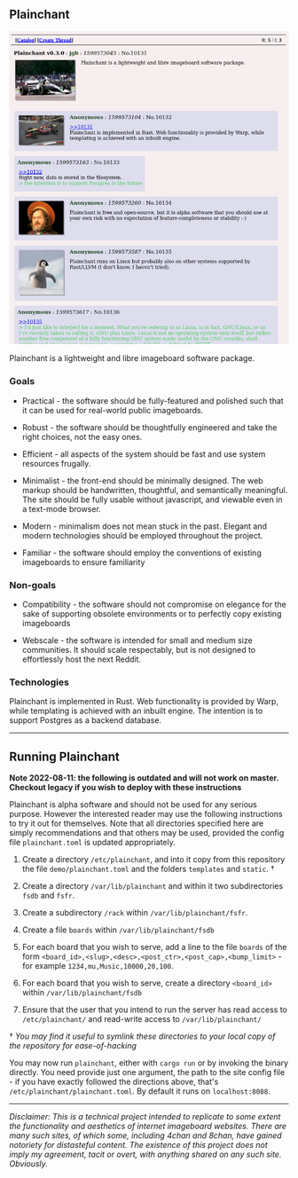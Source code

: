 ## Plainchant

![Demo Screenshot](https://github.com/jgbyrne/plainchant/blob/master/demo/screenshot.png)

Plainchant is a lightweight and libre imageboard software package.

### Goals

* Practical - the software should be fully-featured and polished such that it can be used for real-world public imageboards.

* Robust - the software should be thoughtfully engineered and take the right choices, not the easy ones.

* Efficient - all aspects of the system should be fast and use system resources frugally.

* Minimalist - the front-end should be minimally designed. The web markup should be handwritten, thoughtful, and semantically meaningful. The site should be fully usable without javascript, and viewable even in a text-mode browser.

* Modern - minimalism does not mean stuck in the past. Elegant and modern technologies should be employed throughout the project.

* Familiar - the software should employ the conventions of existing imageboards to ensure familiarity

### Non-goals

* Compatibility - the software should not compromise on elegance for the sake of supporting obsolete environments or to perfectly copy existing imageboards

* Webscale - the software is intended for small and medium size communities. It should scale respectably, but is not designed to effortlessly host the next Reddit. 

### Technologies

Plainchant is implemented in Rust. Web functionality is provided by Warp, while templating is achieved with an inbuilt engine. The intention is to support Postgres as a backend database.

-----

## Running Plainchant

**Note 2022-08-11: the following is outdated and will not work on master. Checkout legacy if you wish to deploy with these instructions**

Plainchant is alpha software and should not be used for any serious purpose. However the interested reader may use the following instructions to try it out for themselves. Note that all directories specified here are simply recommendations and that others may be used, provided the config file `plainchant.toml` is updated appropriately.

1. Create a directory `/etc/plainchant`, and into it copy from this repository the file `demo/plainchant.toml` and the folders `templates` and `static`. † 

2. Create a directory `/var/lib/plainchant` and within it two subdirectories `fsdb` and `fsfr`.

3. Create a subdirectory `/rack` within `/var/lib/plainchant/fsfr`.

4. Create a file `boards` within `/var/lib/plainchant/fsdb`

5. For each board that you wish to serve, add a line to the file `boards` of the form `<board_id>,<slug>,<desc>,<post_ctr>,<post_cap>,<bump_limit>` - for example `1234,mu,Music,10000,20,100`.

6. For each board that you wish to serve, create a directory `<board_id>` within `/var/lib/plainchant/fsdb`

7. Ensure that the user that you intend to run the server has read access to `/etc/plainchant/` and read-write access to `/var/lib/plainchant/`

† *You may find it useful to symlink these directories to your local copy of the repository for ease-of-hacking* 

You may now run `plainchant`, either with `cargo run` or by invoking the binary directly. You need provide just one argument, the path to the site config file - if you have exactly followed the directions above, that's `/etc/plainchant/plainchant.toml`. By default it runs on `localhost:8088`.

-----

*Disclaimer: This is a technical project intended to replicate to some extent the functionality and aesthetics of internet imageboard websites. There are many such sites, of which some, including 4chan and 8chan, have gained notoriety for distasteful content. The existence of this project does not imply my agreement, tacit or overt, with anything shared on any such site. Obviously.*
